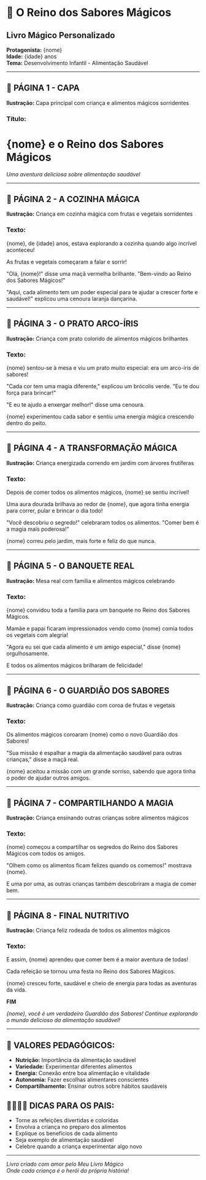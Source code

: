 # 🍎 O Reino dos Sabores Mágicos
## Livro Mágico Personalizado

**Protagonista:** {nome}  
**Idade:** {idade} anos  
**Tema:** Desenvolvimento Infantil - Alimentação Saudável  

---

## 📖 PÁGINA 1 - CAPA
**Ilustração:** Capa principal com criança e alimentos mágicos sorridentes

### Título:
# {nome} e o Reino dos Sabores Mágicos

*Uma aventura deliciosa sobre alimentação saudável*

---

## 📖 PÁGINA 2 - A COZINHA MÁGICA
**Ilustração:** Criança em cozinha mágica com frutas e vegetais sorridentes

### Texto:
{nome}, de {idade} anos, estava explorando a cozinha quando algo incrível aconteceu!

As frutas e vegetais começaram a falar e sorrir!

"Olá, {nome}!" disse uma maçã vermelha brilhante. "Bem-vindo ao Reino dos Sabores Mágicos!"

"Aqui, cada alimento tem um poder especial para te ajudar a crescer forte e saudável!" explicou uma cenoura laranja dançarina.

---

## 📖 PÁGINA 3 - O PRATO ARCO-ÍRIS
**Ilustração:** Criança com prato colorido de alimentos mágicos brilhantes

### Texto:
{nome} sentou-se à mesa e viu um prato muito especial: era um arco-íris de sabores!

"Cada cor tem uma magia diferente," explicou um brócolis verde. "Eu te dou força para brincar!"

"E eu te ajudo a enxergar melhor!" disse uma cenoura.

{nome} experimentou cada sabor e sentiu uma energia mágica crescendo dentro do peito.

---

## 📖 PÁGINA 4 - A TRANSFORMAÇÃO MÁGICA
**Ilustração:** Criança energizada correndo em jardim com árvores frutíferas

### Texto:
Depois de comer todos os alimentos mágicos, {nome} se sentiu incrível!

Uma aura dourada brilhava ao redor de {nome}, que agora tinha energia para correr, pular e brincar o dia todo!

"Você descobriu o segredo!" celebraram todos os alimentos. "Comer bem é a magia mais poderosa!"

{nome} correu pelo jardim, mais forte e feliz do que nunca.

---

## 📖 PÁGINA 5 - O BANQUETE REAL
**Ilustração:** Mesa real com família e alimentos mágicos celebrando

### Texto:
{nome} convidou toda a família para um banquete no Reino dos Sabores Mágicos.

Mamãe e papai ficaram impressionados vendo como {nome} comia todos os vegetais com alegria!

"Agora eu sei que cada alimento é um amigo especial," disse {nome} orgulhosamente.

E todos os alimentos mágicos brilharam de felicidade!

---

## 📖 PÁGINA 6 - O GUARDIÃO DOS SABORES
**Ilustração:** Criança como guardião com coroa de frutas e vegetais

### Texto:
Os alimentos mágicos coroaram {nome} como o novo Guardião dos Sabores!

"Sua missão é espalhar a magia da alimentação saudável para outras crianças," disse a maçã real.

{nome} aceitou a missão com um grande sorriso, sabendo que agora tinha o poder de ajudar outros amigos.

---

## 📖 PÁGINA 7 - COMPARTILHANDO A MAGIA
**Ilustração:** Criança ensinando outras crianças sobre alimentos mágicos

### Texto:
{nome} começou a compartilhar os segredos do Reino dos Sabores Mágicos com todos os amigos.

"Olhem como os alimentos ficam felizes quando os comemos!" mostrava {nome}.

E uma por uma, as outras crianças também descobriram a magia de comer bem.

---

## 📖 PÁGINA 8 - FINAL NUTRITIVO
**Ilustração:** Criança feliz rodeada de todos os alimentos mágicos

### Texto:
E assim, {nome} aprendeu que comer bem é a maior aventura de todas!

Cada refeição se tornou uma festa no Reino dos Sabores Mágicos.

{nome} cresceu forte, saudável e cheio de energia para todas as aventuras da vida.

**FIM**

*{nome}, você é um verdadeiro Guardião dos Sabores! Continue explorando o mundo delicioso da alimentação saudável!*

---

## 🎯 VALORES PEDAGÓGICOS:
- **Nutrição:** Importância da alimentação saudável
- **Variedade:** Experimentar diferentes alimentos
- **Energia:** Conexão entre boa alimentação e vitalidade
- **Autonomia:** Fazer escolhas alimentares conscientes
- **Compartilhamento:** Ensinar outros sobre hábitos saudáveis

## 👨‍👩‍👧‍👦 DICAS PARA OS PAIS:
- Torne as refeições divertidas e coloridas
- Envolva a criança no preparo dos alimentos
- Explique os benefícios de cada alimento
- Seja exemplo de alimentação saudável
- Celebre quando a criança experimentar algo novo

---

*Livro criado com amor pelo Meu Livro Mágico*  
*Onde cada criança é o herói da própria história!*

